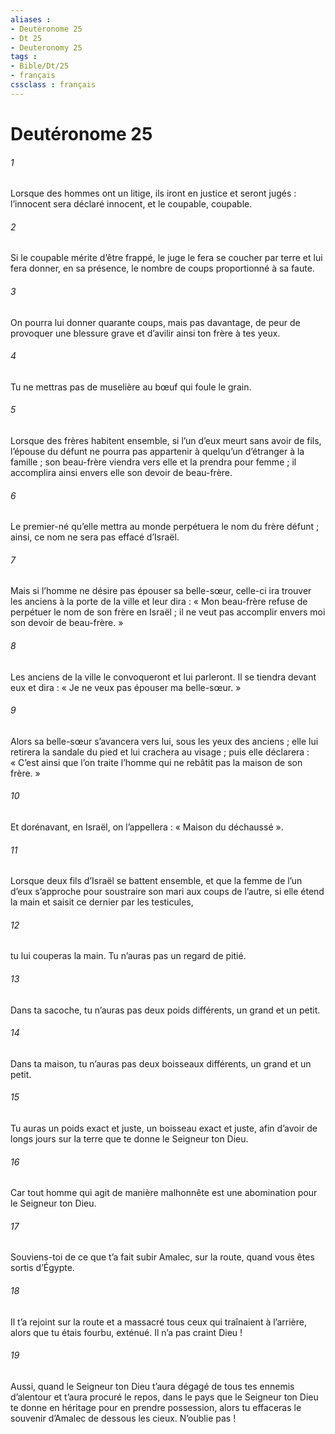 ```yaml
---
aliases : 
- Deutéronome 25
- Dt 25
- Deuteronomy 25
tags : 
- Bible/Dt/25
- français
cssclass : français
---
```


# Deutéronome 25

###### 1
Lorsque des hommes ont un litige, ils iront en justice et seront jugés : l’innocent sera déclaré innocent, et le coupable, coupable.
###### 2
Si le coupable mérite d’être frappé, le juge le fera se coucher par terre et lui fera donner, en sa présence, le nombre de coups proportionné à sa faute.
###### 3
On pourra lui donner quarante coups, mais pas davantage, de peur de provoquer une blessure grave et d’avilir ainsi ton frère à tes yeux.
###### 4
Tu ne mettras pas de muselière au bœuf qui foule le grain.
###### 5
Lorsque des frères habitent ensemble, si l’un d’eux meurt sans avoir de fils, l’épouse du défunt ne pourra pas appartenir à quelqu’un d’étranger à la famille ; son beau-frère viendra vers elle et la prendra pour femme ; il accomplira ainsi envers elle son devoir de beau-frère.
###### 6
Le premier-né qu’elle mettra au monde perpétuera le nom du frère défunt ; ainsi, ce nom ne sera pas effacé d’Israël.
###### 7
Mais si l’homme ne désire pas épouser sa belle-sœur, celle-ci ira trouver les anciens à la porte de la ville et leur dira : « Mon beau-frère refuse de perpétuer le nom de son frère en Israël ; il ne veut pas accomplir envers moi son devoir de beau-frère. »
###### 8
Les anciens de la ville le convoqueront et lui parleront. Il se tiendra devant eux et dira : « Je ne veux pas épouser ma belle-sœur. »
###### 9
Alors sa belle-sœur s’avancera vers lui, sous les yeux des anciens ; elle lui retirera la sandale du pied et lui crachera au visage ; puis elle déclarera : « C’est ainsi que l’on traite l’homme qui ne rebâtit pas la maison de son frère. »
###### 10
Et dorénavant, en Israël, on l’appellera : « Maison du déchaussé ».
###### 11
Lorsque deux fils d’Israël se battent ensemble, et que la femme de l’un d’eux s’approche pour soustraire son mari aux coups de l’autre, si elle étend la main et saisit ce dernier par les testicules,
###### 12
tu lui couperas la main. Tu n’auras pas un regard de pitié.
###### 13
Dans ta sacoche, tu n’auras pas deux poids différents, un grand et un petit.
###### 14
Dans ta maison, tu n’auras pas deux boisseaux différents, un grand et un petit.
###### 15
Tu auras un poids exact et juste, un boisseau exact et juste, afin d’avoir de longs jours sur la terre que te donne le Seigneur ton Dieu.
###### 16
Car tout homme qui agit de manière malhonnête est une abomination pour le Seigneur ton Dieu.
###### 17
Souviens-toi de ce que t’a fait subir Amalec, sur la route, quand vous êtes sortis d’Égypte.
###### 18
Il t’a rejoint sur la route et a massacré tous ceux qui traînaient à l’arrière, alors que tu étais fourbu, exténué. Il n’a pas craint Dieu !
###### 19
Aussi, quand le Seigneur ton Dieu t’aura dégagé de tous tes ennemis d’alentour et t’aura procuré le repos, dans le pays que le Seigneur ton Dieu te donne en héritage pour en prendre possession, alors tu effaceras le souvenir d’Amalec de dessous les cieux. N’oublie pas !
